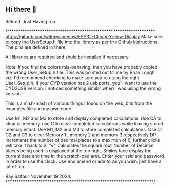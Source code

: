 ## Hi there 👋

Retired. Just Having fun.

/*******************************************************************
  https://github.com/witnessmenow/ESP32-Cheap-Yellow-Display
  Make sure to copy the UserSetup.h file into the library as
  per the Github Instructions. The pins are defined in there.

  All libraries are required and shuld be installed if necessary.
  
  Note: If you find the colors mis-behaving, then you have
        probably copied the wrong User_Setup.h file. This was
        pointed out to me by Brian Lough. viz:
        I'd recommend checking to make sure you're using the right
        User_Setup.h. If your CYD version has 2 usb ports,
        you'll want to use the CYD2USB version.
        I noticed something similar when I was using the wrong version.
    
  This is a mish-mash of various things I found on the web, bits from
  the examples file and my own code.

  Use M1, M2 and M3 to store and display completed calculations.
  Use CA to clear all memory.
  use C to clear completed calculations while leaving stored memory intact. 
  Use M1, M2 and M3 to store completed calculations.
  Use C1, C2 and C3 to clear Memory 1 , memory 2 and memory 3 respectively
  DP Increments the number of decimal places to a maximun of 6, further clicks will take it back to 2.
  "√" Calculates the square root
  Number of Decimal places being used is displayed at the top right.
  Smiley face display the current date and time in the scratch-pad area.
  Enter your ssid and password in order to use the clock.
  Use and amend or add to as you wish. just have a lot of fun.

 Ray Sattaur November 19 2024.
 *******************************************************************/
